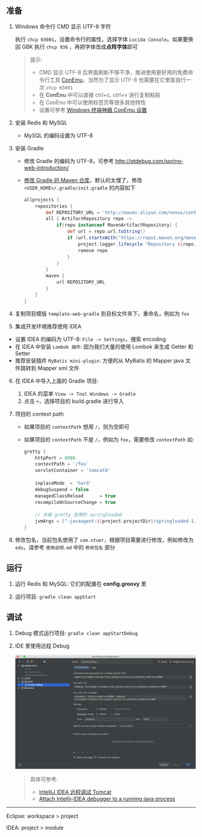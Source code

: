 ## 准备

1. Windows 命令行 CMD 显示 UTF-8 字符

   执行 `chcp 65001`，设置命令行的属性，选择字体 `Lucida Console`。如果要换回 GBK 执行 `chcp 936` ，再把字体改成**点阵字体**即可

   > 提示: 
   >
   > * CMD 显示 UTF-8 后界面刷新不够干净，推进使用更好用的免费命令行工具 [ConEmu](https://github.com/Maximus5/ConEmu)，当然为了显示 UTF-8 也需要在它里面自行一次 `chcp 65001`
   > * 在 **ConEnu** 中可以直接 ctrl+c, ctrl+v 进行复制粘贴
   > * 在 ConEnu 中可以使用标签页等很多其他特性
   > * 设置可参考 [Windows 终端神器 ConEmu 设置](http://blog.csdn.net/m1mory/article/details/72591289)

2. 安装 Redis 和 MySQL

   * MySQL 的编码设置为 UTF-8

3. 安装 Gradle

   * 修改 Gradle 的编码为 UTF-8，可参考 <http://qtdebug.com/spring-web-introduction/>

   * [修改 Gradle 的 Maven 仓库](http://qtdebug.com/gradle-maven-repo/)，默认的太慢了，修改 `<USER_HOME>/.gradle/init.gradle` 的内容如下

     ```groovy
     allprojects {
         repositories {
             def REPOSITORY_URL = 'http://maven.aliyun.com/nexus/content/groups/public/'
             all { ArtifactRepository repo ->
                 if(repo instanceof MavenArtifactRepository) {
                     def url = repo.url.toString()
                     if (url.startsWith('https://repo1.maven.org/maven2') || url.startsWith('https://jcenter.bintray.com/')) {
                         project.logger.lifecycle "Repository ${repo.url} replaced by $REPOSITORY_URL."
                         remove repo
                     }
                 }
             }
             maven {
                 url REPOSITORY_URL
             }
         }
     }
     ```

4.  复制项目模版 `template-web-gradle` 到目标文件夹下，重命名，例如为 `fox`

5.  集成开发环境推荐使用 IDEA

   * 设置 IDEA 的编码为 UTF-8: `File -> Settings`，搜索 encoding
   * 在 IDEA 中安装 `Lombok 插件`: 因为我们大量的使用 Lombok 来生成 Getter 和 Setter
   * 推荐安装插件 `MyBatis mini-plugin`: 方便的从 MyBatis 的 Mapper java 文件跳转到 Mapper xml 文件

6. 在 IDEA 中导入上面的 Gradle 项目: 

    1.  IDEA 的菜单 `View -> Tool Windows -> Gradle`
    2.  点击 `+`，选择项目的 build.gradle 进行导入

7. 项目的 context path

   * 如果项目的 `contextPath` 想用 `/`，则为空即可

   * 如果项目的 `contextPath` 不是 `/`，例如为 `fox`，需要修改 `contextPath` 如:

     ```groovy
     gretty {
         httpPort = 8080
         contextPath = '/fox'
         servletContainer = 'tomcat8'

         inplaceMode  = 'hard'
         debugSuspend = false
         managedClassReload      = true
         recompileOnSourceChange = true

         // 升级 gretty 自带的 springloaded
         jvmArgs = ["-javaagent:${project.projectDir}/springloaded-1.2.8.RELEASE.jar", '-noverify']
     }
     ```

8. 修改包名，当前包名使用了 `com.xtuer`，根据项目需要进行修改，例如修改为 `edu`，请参考 `使用说明.md` 中的 `修改包名` 部分

## 运行

1. 运行 Redis 和 MySQL: 它们的配置在 **config.groovy** 里

2. 运行项目: `gradle clean appStart`

## 调试

1. Debug 模式运行项目: `gradle clean appStartDebug`

2. IDE 里使用远程 Debug

   ![](img/debug.png)

   > 具体可参考: 
   >
   > * [IntelliJ IDEA 远程调试 Tomcat](https://github.com/judasn/IntelliJ-IDEA-Tutorial/blob/master/remote-debugging.md)
   > * [Attach Intellij-IDEA debugger to a running java process](https://stackoverflow.com/questions/21114066/attach-intellij-idea-debugger-to-a-running-java-process)


---

Eclipse: workspace > project


IDEA: project > module